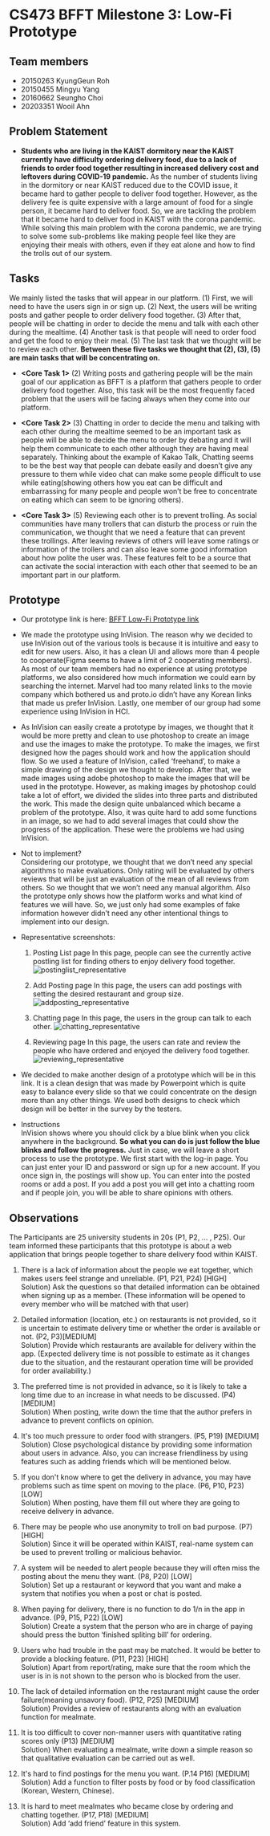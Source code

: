 # CS473 BFFT Milestone 3: Low-Fi Prototype


## Team members
- 20150263 KyungGeun Roh
- 20150455 Mingyu Yang
- 20160662 Seungho Choi
- 20203351 Wooil Ahn


## Problem Statement
-  **Students who are living in the KAIST dormitory near the KAIST currently have difficulty ordering delivery food, due to a lack of friends to order food together resulting in increased delivery cost and leftovers during COVID-19 pandemic.** As the number of students living in the dormitory or near KAIST reduced due to the COVID issue, it became hard to gather people to deliver food together. However, as the delivery fee is quite expensive with a large amount of food for a single person, it became hard to deliver food. So, we are tackling the problem that it became hard to deliver food in KAIST with the corona pandemic. While solving this main problem with the corona pandemic, we are trying to solve some sub-problems like making people feel like they are enjoying their meals with others, even if they eat alone and how to find the trolls out of our system.


## Tasks

We mainly listed the tasks that will appear in our platform. (1) First, we will need to have the users sign in or sign up. (2) Next, the users will be writing posts and gather people to order delivery food together. (3) After that, people will be chatting in order to decide the menu and talk with each other during the mealtime. (4) Another task is that people will need to order food and get the food to enjoy their meal. (5) The last task that we thought will be to review each other. **Between these five tasks we thought that (2), (3), (5) are main tasks that will be concentrating on.**


- **<Core Task 1>** (2) Writing posts and gathering people will be the main goal of our application as BFFT is a platform that gathers people to order delivery food together. Also, this task will be the most frequently faced problem that the users will be facing always when they come into our platform. 

- **<Core Task 2>** (3) Chatting in order to decide the menu and talking with each other during the mealtime seemed to be an important task as people will be able to decide the menu to order by debating and it will help them communicate to each other although they are having meal separately. Thinking about the example of Kakao Talk, Chatting seems to be the best way that people can debate easily and doesn’t give any pressure to them while video chat can make some people difficult to use while eating(showing others how you eat can be difficult and embarrassing for many people and people won’t be free to concentrate on eating which can seem to be ignoring others). 

- **<Core Task 3>** (5) Reviewing each other is to prevent trolling. As social communities have many trollers that can disturb the process or ruin the communication, we thought that we need a feature that can prevent these trollings. After leaving reviews of others will leave some ratings or information of the trollers and can also leave some good information about how polite the user was. These features felt to be a source that can activate the social interaction with each other that seemed to be an important part in our platform.  


## Prototype
- Our prototype link is here: [BFFT Low-Fi Prototype link](https://invis.io/DUZ9HR9NGHR "BFFT Low-Fi Prototype link")


- We made the prototype using InVision. The reason why we decided to use InVision out of the various tools is because it is intuitive and easy to edit for new users. Also, it has a clean UI and allows more than 4 people to cooperate(Figma seems to have a limit of 2 cooperating members). As most of our team members had no experience at using prototype platforms, we also considered how much information we could earn by searching the internet. Marvel had too many related links to the movie company which bothered us and proto.io didn’t have any Korean links that made us prefer InVision. Lastly, one member of our group had some experience using InVision in HCI.


- As InVision can easily create a prototype by images, we thought that it would be more pretty and clean to use photoshop to create an image and use the images to make the prototype. To make the images, we first designed how the pages should work and how the application should flow. So we used a feature of InVision, called ‘freehand’, to make a simple drawing of the design we thought to develop. After that, we made images using adobe photoshop to make the images that will be used in the prototype. However, as making images by photoshop could take a lot of effort, we divided the slides into three parts and distributed the work. This made the design quite unbalanced which became a problem of the prototype. Also, it was quite hard to add some functions in an image, so we had to add several images that could show the progress of the application. These were the problems we had using InVision.


- Not to implement?  
     Considering our prototype, we thought that we don’t need any special algorithms to make evaluations. Only rating will be evaluated by others reviews that will be just an evaluation of the mean of all reviews from others. So we thought that we won’t need any manual algorithm. Also the prototype only shows how the platform works and what kind of features we will have. So, we just only had some examples of fake information however didn’t need any other intentional things to implement into our design.  
     
     
- Representative screenshots:  
    1. Posting List page
    In this page, people can see the currently active postling list for finding others to enjoy delivery food together.
![postinglist_representative](./images/postinglist_representative.png)


    2. Add Posting page
    In this page, the users can add postings with setting the desired restaurant and group size.
![addposting_representative](./images/addposting_representative.png)


    3. Chatting page
    In this page, the users in the group can talk to each other.
![chatting_representative](./images/chatting_representative.png)


    4. Reviewing page
    In this page, the users can rate and review the people who have ordered and enjoyed the delivery food together.
![reviewing_representative](./images/reviewing_representative.png)  


- We decided to make another design of a prototype which will be in this link. It is a clean design that was made by Powerpoint which is quite easy to balance every slide so that we could concentrate on the design more than any other things. We used both designs to check which design will be better in the survey by the testers.


- Instructions  
    InVision shows where you should click by a blue blink when you click anywhere in the background. **So what you can do is just follow the blue blinks and follow the progress.**  Just in case, we will leave a short process to use the prototype. We first start with the log-in page. You can just enter your ID and password or sign up for a new account. If you once sign in, the postings will show up. You can enter into the posted rooms or add a post. If you add a post you will get into a chatting room and if people join, you will be able to share opinions with others.



## Observations

The Participants are 25 university students in 20s (P1, P2, ... , P25). Our team informed these participants that this prototype is about a web application that brings people together to share delivery food within KAIST.

1. There is a lack of information about the people we eat together, which makes users feel strange and unreliable. (P1, P21, P24) [HIGH]    
    Solution) Ask the questions so that detailed information can be obtained when signing up as a member. (These information will be opened to every member who will be matched with that user)
    
    
2. Detailed information (location, etc.) on restaurants is not provided, so it is uncertain to estimate delivery time or whether the order is available or not. (P2, P3)[MEDIUM]   
    Solution) Provide which restaurants are available for delivery within the app. (Expected delivery time is not possible to estimate as it changes due to the situation, and the restaurant operation time will be provided for order availability.)
    
    
3. The preferred time is not provided in advance, so it is likely to take a long time due to an increase in what needs to be discussed. (P4) [MEDIUM]   
    Solution) When posting, write down the time that the author prefers in advance to prevent conflicts on opinion.
    

4. It's too much pressure to order food with strangers. (P5, P19) [MEDIUM]  
    Solution) Close psychological distance by providing some information about users in advance. Also, you can increase friendliness by using features such as adding friends which will be mentioned below.

5. If you don't know where to get the delivery in advance, you may have problems such as time spent on moving to the place. (P6, P10, P23) [LOW]  
    Solution) When posting, have them fill out where they are going to receive delivery in advance.


6. There may be people who use anonymity to troll on bad purpose. (P7) [HIGH]   
    Solution) Since it will be operated within KAIST, real-name system can be used to prevent trolling or malicious behavior.
    
    
7. A system will be needed to alert people because they will often miss the posting about the menu they want. (P8, P20) [LOW]  
    Solution) Set up a restaurant or keyword that you want and make a system that notifies you when a post or chat is posted.


8. When paying for delivery, there is no function to do 1/n in the app in advance. (P9, P15, P22) [LOW]  
    Solution) Create a system that the person who are in charge of paying should press the button ‘finished spliting bill’ for ordering.


9. Users who had trouble in the past may be matched. It would be better to provide a blocking feature. (P11, P23) [HIGH]  
    Solution) Apart from report/rating, make sure that the room which the user is in is not shown to the person who is blocked from the user.  


10. The lack of detailed information on the restaurant might cause the order failure(meaning unsavory food). (P12, P25) [MEDIUM]  
    Solution) Provides a review of restaurants along with an evaluation function for mealmate.
    
    
11. It is too difficult to cover non-manner users with quantitative rating scores only (P13) [MEDIUM]  
    Solution) When evaluating a mealmate, write down a simple reason so that qualitative evaluation can be carried out as well.
    
    
12. It's hard to find postings for the menu you want. (P.14 P16) [MEDIUM]  
    Solution) Add a function to filter posts by food or by food classification (Korean, Western, Chinese).
    
    
13. It is hard to meet mealmates who became close by ordering and chatting together. (P17, P18) [MEDIUM]   
    Solution) Add ‘add friend’ feature in this system.  
